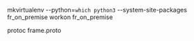 mkvirtualenv --python=`which python3` --system-site-packages fr_on_premise
workon fr_on_premise      


protoc frame.proto